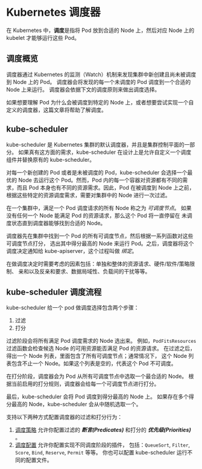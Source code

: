 # Kubernetes 调度器

在 Kubernetes 中，**调度**是指将 Pod 放到合适的 Node 上，然后对应 Node 上的 kubelet 才能够运行这些 Pod。

## 调度概览 <a href="#scheduling" id="scheduling"></a>

调度器通过 Kubernetes 的监测（Watch）机制来发现集群中新创建且尚未被调度到 Node 上的 Pod。 调度器会将发现的每一个未调度的 Pod 调度到一个合适的 Node 上来运行。 调度器会依据下文的调度原则来做出调度选择。

如果想要理解 Pod 为什么会被调度到特定的 Node 上，或者想要尝试实现一个自定义的调度器，这篇文章将帮助了解调度。

## kube-scheduler

kube-scheduler 是 Kubernetes 集群的默认调度器，并且是集群控制平面的一部分。 如果真有这方面的需求，kube-scheduler 在设计上是允许自定义一个调度组件并替换原有的 kube-scheduler。

对每一个新创建的 Pod 或者是未被调度的 Pod，kube-scheduler 会选择一个最优的 Node 去运行这个 Pod。然而，Pod 内的每一个容器对资源都有不同的需求，而且 Pod 本身也有不同的资源需求。因此，Pod 在被调度到 Node 上之前， 根据这些特定的资源调度需求，需要对集群中的 Node 进行一次过滤。

在一个集群中，满足一个 Pod 调度请求的所有 Node 称之为 _可调度节点_。 如果没有任何一个 Node 能满足 Pod 的资源请求，那么这个 Pod 将一直停留在 未调度状态直到调度器能够找到合适的 Node。

调度器先在集群中找到一个 Pod 的所有可调度节点，然后根据一系列函数对这些可调度节点打分， 选出其中得分最高的 Node 来运行 Pod。之后，调度器将这个调度决定通知给 kube-apiserver，这个过程叫做 _绑定_。

在做调度决定时需要考虑的因素包括：单独和整体的资源请求、硬件/软件/策略限制、 亲和以及反亲和要求、数据局域性、负载间的干扰等等。

## kube-scheduler 调度流程 <a href="#kube-scheduler-implementation" id="kube-scheduler-implementation"></a>

kube-scheduler 给一个 pod 做调度选择包含两个步骤：

1. 过滤
2. 打分

过滤阶段会将所有满足 Pod 调度需求的 Node 选出来。 例如，`PodFitsResources` 过滤函数会检查候选 Node 的可用资源能否满足 Pod 的资源请求。 在过滤之后，得出一个 Node 列表，里面包含了所有可调度节点；通常情况下， 这个 Node 列表包含不止一个 Node。如果这个列表是空的，代表这个 Pod 不可调度。

在打分阶段，调度器会为 Pod 从所有可调度节点中选取一个最合适的 Node。 根据当前启用的打分规则，调度器会给每一个可调度节点进行打分。

最后，kube-scheduler 会将 Pod 调度到得分最高的 Node 上。 如果存在多个得分最高的 Node，kube-scheduler 会从中随机选取一个。

支持以下两种方式配置调度器的过滤和打分行为：

1. [调度策略](../zh/docs/reference/scheduling/policies/) 允许你配置过滤的 _**断言(Predicates)**_ 和打分的 _**优先级(Priorities)**_ 。
2. [调度配置](../zh/docs/reference/scheduling/config/#profiles) 允许你配置实现不同调度阶段的插件， 包括：`QueueSort`, `Filter`, `Score`, `Bind`, `Reserve`, `Permit` 等等。 你也可以配置 kube-scheduler 运行不同的配置文件。
